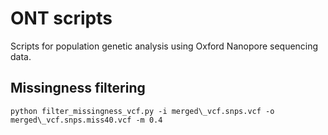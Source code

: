 # ONT scripts
Scripts for population genetic analysis using Oxford Nanopore sequencing data.
## Missingness filtering
```python filter_missingness_vcf.py -i merged\_vcf.snps.vcf -o merged\_vcf.snps.miss40.vcf -m 0.4```
